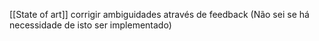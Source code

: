[[State of art]]
corrigir ambiguidades através de feedback (Não sei se há necessidade de isto ser implementado)